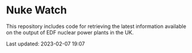 # Nuke Watch

This repository includes code for retrieving the latest information available on the output of EDF nuclear power plants in the UK.

Last updated: 2023-02-07 19:07